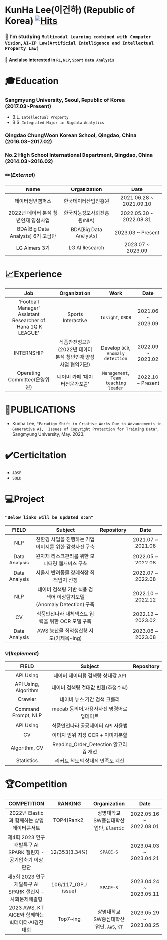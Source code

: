 # KunHa Lee(이건하) (Republic of Korea) [![Hits](https://hits.seeyoufarm.com/api/count/incr/badge.svg?url=https%3A%2F%2Fgithub.com%2FLeeKunHa%2FLeeKunHa&count_bg=%2349AA00&title_bg=%23000000&icon=verizon.svg&icon_color=%23FFFFFF&title=hits&edge_flat=false)](https://hits.seeyoufarm.com)

### :book: I’m studying `Multimodal Learning combined with Computer Vision`, `AI-IP Law(Artificial Intelligence and Intellectual Property Law)`
#### :blue_book: And also interested in `RL`, `NLP`, `Sport Data Analysis`

# :mortar_board:Education
### Sangmyung University, Seoul, Republic of Korea (2017.03~Present)
- B.L. `Intellectual Property`
- B.S. `Integrated Major in Bigdata Analytics`
### Qingdao ChungWoon Korean School, Qingdao, China (2016.03~2017.02)
### No.2 High School International Department, Qingdao, China (2014.03~2016.02)
### :pencil2:(_External_)
| Name | Organization | Date |
| :----: | :----: | :----: |
| 데이터청년캠퍼스 | 한국데이터산업진흥원 | 2021.06.28 ~ 2021.09.10 |
| 2022년 데이터 분석 청년인재 양성사업 | 한국지능정보사회진흥원(NIA) | 2022.05.30 ~ 2022.08.31 |
| BDA[Big Data Analysts] 6기 고급반 | BDA[Big Data Analysts] | 2023.03 ~ Present |
| LG Aimers 3기 | LG AI Research | 2023.07 ~ 2023.09 |

# :chart_with_upwards_trend:Experience
| Job | Organization | Work | Date |
| :----: | :----: | :----: | :----: |
| 'Football Manager' Assistant Researcher of 'Hana 1Q K LEAGUE' | Sports Interactive | `Insight`, `ORDB` | 2021.06 ~ 2023.09 |
|  INTERNSHIP | 식품안전정보원(2022년 데이터 분석 청년인재 양성사업 협약기관) | Develop `OCR`, `Anomaly detection` | 2022.09 ~ 2023.02 |
| Operating Committee(운영위원) | 네이버 카페 '데이터전문가포럼' | `Management`, `Team teaching leader` | 2022.10 ~ Present |

# :memo:PUBLICATIONS
- Kunha Lee, `"Paradigm Shift in Creative Works Due to Advancements in Generative AI,  Issues of Copyright Protection for Training Data"`, Sangmyung University, May. 2023.

# :heavy_check_mark:Certicitation
- `ADSP`
- `SQLD`

# :computer:Project
### `"Below links will be updated soon"`
| FIELD | Subject | Repository | Date |
| :----: | :----: | :----: | :----: |
| NLP | 친환경 사업을 진행하는 기업 이미지를 위한 감성사전 구축 |  | 2021.07 ~ 2021.08 |
| Data Analysis | 원자재 리스크관리를 위한 모니터링 웹서비스 구축 |  | 2022.05 ~ 2022.08 |
| Data Analysis | 서울시 반려동물 장례식장 최적입지 선정 |  | 2022.07 ~ 2022.08 |
| NLP | 네이버 검색량 기반 식품 검색어 이상탐지모델(Anomaly Detection) 구축 |  | 2022.10 ~ 2022.12 |
| CV  | 식품안전나라 대체텍스트 입력을 위한 OCR 모델 구축 |  | 2022.12 ~ 2023.02 |
| Data Analysis | AWS 농산물 최적생산량 지도(가제목~ing) |  | 2023.06 ~ 2023.08 |
### :bulb:(_Implement_)
| FIELD | Subject | Repository |
| :----: | :----: | :----: |
| API Using | 네이버 데이터랩 검색량 상대값 API | |
| API Using, Algorithm | 네이버 검색량 절대값 변환(추정수식) | |
| Crawler | 네이버 뉴스 기간 검색 크롤러 | |
| Command Prompt, NLP | mecab 동의어/사용자사전 명령어로 업데이트 | |
| API Using | 식품안전나라 공공데이터 API 사용법 | |
| CV | 이미지 범위 지정 OCR + 이미지분할 | |
| Algorithm, CV | Reading_Order_Detection 알고리즘 개선 | |
| Statistics | 리커트 척도의 상대적 만족도 계산 | |

# :trophy:Competition
| COMPETITION | RANKING | Organization | Date |
| :----: | :----: | :----: | :----: |
| 2022년 Elastic과 함께하는 상명 데이터콘서트 | TOP4(Rank2) | 상명대학교 SW중심대학산업단, `Elastic` | 2022.05.16 ~ 2022.08.01 |
| 제4회 2023 연구개발특구 AI SPARK 챌린지 - 공기압축기 이상 판단 | 12/353(3.34%) | `SPACE-S` | 2023.04.03 ~ 2023.04.21 |
| 제5회 2023 연구개발특구 AI SPARK 챌린지 - 사회문제해결형  | 106/117_(GPU issue) | `SPACE-S` | 2023.04.24 ~ 2023.05.11 |
| 2023 AWS, KT AICE와 함께하는 빅데이터·AI경진대회 | Top7~ing | 상명대학교 SW중심대학산업단, `AWS`, `KT` | 2023.05.29 ~ 2023.08.25 |

